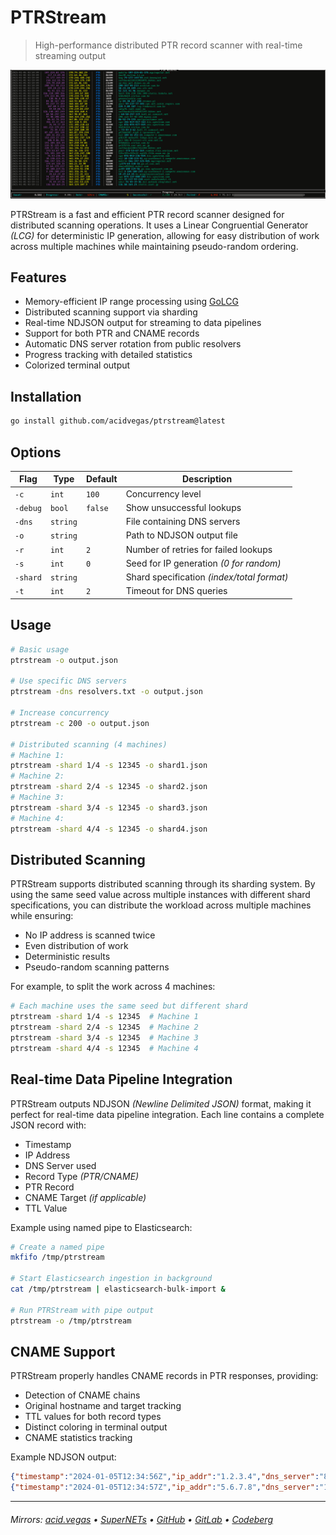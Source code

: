 # PTRStream
> High-performance distributed PTR record scanner with real-time streaming output

![](./.screens/preview.gif)

PTRStream is a fast and efficient PTR record scanner designed for distributed scanning operations. It uses a Linear Congruential Generator *(LCG)* for deterministic IP generation, allowing for easy distribution of work across multiple machines while maintaining pseudo-random ordering.

## Features

- Memory-efficient IP range processing using [GoLCG](https://github.com/acidvegas/golcg)
- Distributed scanning support via sharding
- Real-time NDJSON output for streaming to data pipelines
- Support for both PTR and CNAME records
- Automatic DNS server rotation from public resolvers
- Progress tracking with detailed statistics
- Colorized terminal output

## Installation

```bash
go install github.com/acidvegas/ptrstream@latest
```

## Options
| Flag     | Type     | Default | Description                                |
|----------|----------|---------|--------------------------------------------|
| `-c`     | `int`    | `100`   | Concurrency level                          |
| `-debug` | `bool`   | `false` | Show unsuccessful lookups                  |
| `-dns`   | `string` |         | File containing DNS servers                |
| `-o`     | `string` |         | Path to NDJSON output file                 |
| `-r`     | `int`    | `2`     | Number of retries for failed lookups       |
| `-s`     | `int`    | `0`     | Seed for IP generation *(0 for random)*    |
| `-shard` | `string` |         | Shard specification *(index/total format)* |
| `-t`     | `int`    | `2`     | Timeout for DNS queries                    |


## Usage

```bash
# Basic usage
ptrstream -o output.json

# Use specific DNS servers
ptrstream -dns resolvers.txt -o output.json

# Increase concurrency
ptrstream -c 200 -o output.json

# Distributed scanning (4 machines)
# Machine 1:
ptrstream -shard 1/4 -s 12345 -o shard1.json
# Machine 2:
ptrstream -shard 2/4 -s 12345 -o shard2.json
# Machine 3:
ptrstream -shard 3/4 -s 12345 -o shard3.json
# Machine 4:
ptrstream -shard 4/4 -s 12345 -o shard4.json
```

## Distributed Scanning

PTRStream supports distributed scanning through its sharding system. By using the same seed value across multiple instances with different shard specifications, you can distribute the workload across multiple machines while ensuring:

- No IP address is scanned twice
- Even distribution of work
- Deterministic results
- Pseudo-random scanning patterns

For example, to split the work across 4 machines:
```bash
# Each machine uses the same seed but different shard
ptrstream -shard 1/4 -s 12345  # Machine 1
ptrstream -shard 2/4 -s 12345  # Machine 2
ptrstream -shard 3/4 -s 12345  # Machine 3
ptrstream -shard 4/4 -s 12345  # Machine 4
```

## Real-time Data Pipeline Integration

PTRStream outputs NDJSON *(Newline Delimited JSON)* format, making it perfect for real-time data pipeline integration. Each line contains a complete JSON record with:

- Timestamp
- IP Address
- DNS Server used
- Record Type *(PTR/CNAME)*
- PTR Record
- CNAME Target *(if applicable)*
- TTL Value

Example using named pipe to Elasticsearch:
```bash
# Create a named pipe
mkfifo /tmp/ptrstream

# Start Elasticsearch ingestion in background
cat /tmp/ptrstream | elasticsearch-bulk-import &

# Run PTRStream with pipe output
ptrstream -o /tmp/ptrstream
```

## CNAME Support

PTRStream properly handles CNAME records in PTR responses, providing:
- Detection of CNAME chains
- Original hostname and target tracking
- TTL values for both record types
- Distinct coloring in terminal output
- CNAME statistics tracking

Example NDJSON output:
```json
{"timestamp":"2024-01-05T12:34:56Z","ip_addr":"1.2.3.4","dns_server":"8.8.8.8","ptr_record":"example.com","record_type":"PTR","ttl":3600}
{"timestamp":"2024-01-05T12:34:57Z","ip_addr":"5.6.7.8","dns_server":"1.1.1.1","ptr_record":"original.com","record_type":"CNAME","target":"target.com","ttl":600}
```
---

###### Mirrors: [acid.vegas](https://git.acid.vegas/ptrstream) • [SuperNETs](https://git.supernets.org/acidvegas/ptrstream) • [GitHub](https://github.com/acidvegas/ptrstream) • [GitLab](https://gitlab.com/acidvegas/ptrstream) • [Codeberg](https://codeberg.org/acidvegas/ptrstream)
